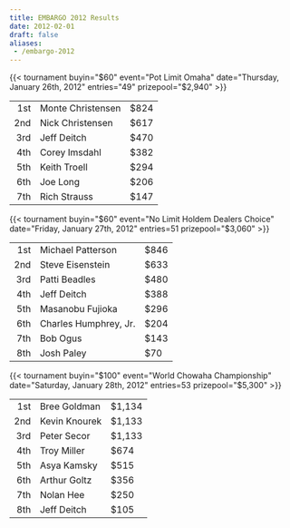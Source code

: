 ```yaml
---
title: EMBARGO 2012 Results
date: 2012-02-01
draft: false
aliases:
 - /embargo-2012
---
```


{{< tournament
buyin="$60"
event="Pot Limit Omaha"
date="Thursday, January 26th, 2012"
entries="49"
prizepool="$2,940" >}}

|     |                   |      |
|----:|-------------------|------|
| 1st | Monte Christensen | $824 |
| 2nd | Nick Christensen  | $617 |
| 3rd | Jeff Deitch       | $470 |
| 4th | Corey Imsdahl     | $382 |
| 5th | Keith Troell      | $294 |
| 6th | Joe Long          | $206 |
| 7th | Rich Strauss      | $147 |
 
{{< tournament
buyin="$60"
event="No Limit Holdem Dealers Choice"
date="Friday, January 27th, 2012"
entries=51
prizepool="$3,060" >}}

|     |                         |      |
|----:|-------------------------|------|
| 1st | Michael Patterson&nbsp; | $846 |
| 2nd | Steve Eisenstein&nbsp;  | $633 |
| 3rd | Patti Beadles           | $480 |
| 4th | Jeff Deitch             | $388 |
| 5th | Masanobu Fujioka        | $296 |
| 6th | Charles Humphrey, Jr.   | $204 |
| 7th | Bob Ogus                | $143 |
| 8th | Josh Paley              | $70  |
 

{{< tournament
 buyin="$100"
 event="World Chowaha Championship"
 date="Saturday, January 28th, 2012"
 entries=53
 prizepool="$5,300" >}}

|     |               |        |
|----:|---------------|--------|
| 1st | Bree Goldman  | $1,134 |
| 2nd | Kevin Knourek | $1,133 |
| 3rd | Peter Secor   | $1,133 |
| 4th | Troy Miller   | $674   |
| 5th | Asya Kamsky   | $515   |
| 6th | Arthur Goltz  | $356   |
| 7th | Nolan Hee     | $250   |
| 8th | Jeff Deitch   | $105   |
